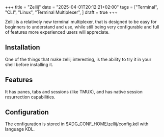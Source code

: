 +++
title = "Zellij"
date = "2025-04-01T20:12:21+02:00"
tags = ["Terminal", "CLI", "Linux", "Terminal Multiplexer", ]
draft = true
+++

Zellij is a relatively new terminal multiplexer, that is designed to be
easy for beginners to understand and use, <!--but is a little graphically bloated by default.-->
while still being very configurable
and full of features more experienced users will appreciate.
<!--more-->

## Installation
One of the things that make zellij interesting, is the ability to try it in your shell before installing it.
## Features
It has panes, tabs and sessions (like TMUX), and has native session resurrection capabilities.
## Configuration
The configuration is stored in $XDG_CONF_HOME/zellij/config.kdl with language KDL.


<!--end-->
